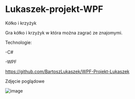 # Lukaszek-projekt-WPF
Kółko i krzyżyk

Gra kółko i krzyżyk w która można zagrać ze znajomymi.

Technologie:

-C#

-WPF



https://github.com/BartoszLukaszek/WPF-Projekt-Lukaszek

Zdjęcie poglądowe 


![image](https://user-images.githubusercontent.com/80426786/172473384-1a9abf60-fc52-4a49-ab79-090fa9fc4735.png)
